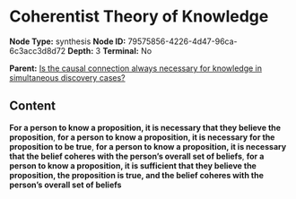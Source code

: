 # Coherentist Theory of Knowledge

**Node Type:** synthesis
**Node ID:** 79575856-4226-4d47-96ca-6c3acc3d8d72
**Depth:** 3
**Terminal:** No

**Parent:** [Is the causal connection always necessary for knowledge in simultaneous discovery cases?](is-the-causal-connection-always-necessary-for-knowledge-in-simultaneous-discovery-cases.md)

## Content

**For a person to know a proposition, it is necessary that they believe the proposition**, **for a person to know a proposition, it is necessary for the proposition to be true**, **for a person to know a proposition, it is necessary that the belief coheres with the person’s overall set of beliefs**, **for a person to know a proposition, it is sufficient that they believe the proposition, the proposition is true, and the belief coheres with the person’s overall set of beliefs**
